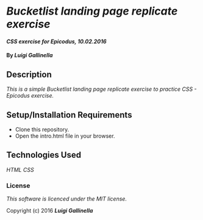 # _Bucketlist landing page replicate exercise_

#### _CSS exercise for Epicodus, 10.02.2016_

#### By _**Luigi Gallinella**_

## Description

_This is a simple Bucketlist landing page replicate exercise to practice CSS - Epicodus exercise._

## Setup/Installation Requirements

* Clone this repository.
* Open the intro.html file in your browser.

## Technologies Used

_HTML_
_CSS_

### License

*This software is licenced under the MIT license.*

Copyright (c) 2016 **_Luigi Gallinella_**